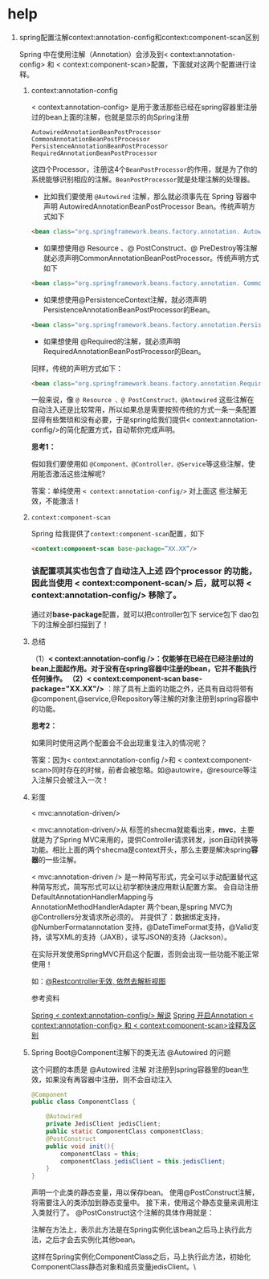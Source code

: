 # help

1. spring配置注解context:annotation-config和context:component-scan区别

   Spring 中在使用注解（Annotation）会涉及到< context:annotation-config> 和 < context:component-scan>配置，下面就对这两个配置进行诠释。

   1. context:annotation-config

      < context:annotation-config> 是用于激活那些已经在spring容器里注册过的bean上面的注解，也就是显示的向Spring注册

      ```
      AutowiredAnnotationBeanPostProcessor
      CommonAnnotationBeanPostProcessor
      PersistenceAnnotationBeanPostProcessor
      RequiredAnnotationBeanPostProcessor
      ```

      这四个Processor，注册这4个`BeanPostProcessor`的作用，就是为了你的系统能够识别相应的注解。`BeanPostProcessor`就是处理注解的处理器。

      - 比如我们要使用 `@Autowired` 注解，那么就必须事先在 Spring 容器中声明 AutowiredAnnotationBeanPostProcessor Bean。传统声明方式如下

      ```html
      <bean class="org.springframework.beans.factory.annotation. AutowiredAnnotationBeanPostProcessor "/>
      ```

      - 如果想使用@ Resource 、@ PostConstruct、@ PreDestroy等注解就必须声明CommonAnnotationBeanPostProcessor。传统声明方式如下

      ```html
      <bean class="org.springframework.beans.factory.annotation. CommonAnnotationBeanPostProcessor"/> 
      ```

      - 如果想使用@PersistenceContext注解，就必须声明PersistenceAnnotationBeanPostProcessor的Bean。

      ```html
      <bean class="org.springframework.beans.factory.annotation.PersistenceAnnotationBeanPostProcessor"/> 
      ```

      - 如果想使用 @Required的注解，就必须声明RequiredAnnotationBeanPostProcessor的Bean。

      同样，传统的声明方式如下：

      ```html
      <bean class="org.springframework.beans.factory.annotation.RequiredAnnotationBeanPostProcessor"/> 
      ```

      一般来说，像 `@ Resource 、@ PostConstruct、@Antowired` 这些注解在自动注入还是比较常用，所以如果总是需要按照传统的方式一条一条配置显得有些繁琐和没有必要，于是spring给我们提供< context:annotation-config/>的简化配置方式，自动帮你完成声明。

      **思考1：**

      假如我们要使用如 `@Component、@Controller、@Service`等这些注解，使用能否激活这些注解呢?

      答案：单纯使用 `< context:annotation-config/>` 对上面这	些注解无效，不能激活！

   2. `context:component-scan`

      Spring 给我提供了`context:component-scan`配置，如下

      ```html
      <context:component-scan base-package=”XX.XX”/> 
      ```

      ### 该配置项其实也包含了自动注入上述 四个processor 的功能，因此当使用 < context:component-scan/> 后，就可以将 < context:annotation-config/> 移除了。 

      通过对**base-package**配置，就可以把controller包下 service包下 dao包下的注解全部扫描到了！ 

   3. 总结

      （1）**< context:annotation-config />：**仅能够在已经在已经注册过的bean上面起作用。对于没有在spring容器中注册的bean，它并不能执行任何操作。 
      （2）**< context:component-scan base-package="XX.XX"/>** ：除了具有上面的功能之外，还具有自动将带有@component,@service,@Repository等注解的对象注册到spring容器中的功能。 

       **思考2：**

      如果同时使用这两个配置会不会出现重复注入的情况呢？

      答案：因为< context:annotation-config />和 < context:component-scan>同时存在的时候，前者会被忽略。如@autowire，@resource等注入注解只会被注入一次！

   4. 彩蛋

      < mvc:annotation-driven/>

      < mvc:annotation-driven/>从 标签的shecma就能看出来，**mvc**，主要就是为了Spring MVC来用的，提供Controller请求转发，json自动转换等功能。相比上面的两个shecma是context开头，那么主要是解决spring**容器**的一些注解。

       < mvc:annotation-driven /> 是一种简写形式，完全可以手动配置替代这种简写形式，简写形式可以让初学都快速应用默认配置方案。 会自动注册DefaultAnnotationHandlerMapping与AnnotationMethodHandlerAdapter 两个bean,是spring MVC为@Controllers分发请求所必须的。 
      并提供了：数据绑定支持，@NumberFormatannotation 支持，@DateTimeFormat支持，@Valid支持，读写XML的支持（JAXB），读写JSON的支持（Jackson）。

      在实际开发使用SpringMVC开启这个配置，否则会出现一些功能不能正常使用！

      如：[@Restcontroller无效, 依然去解析视图](http://bbs.csdn.net/topics/391948223)

      参考资料

      [Spring < context:annotation-config/> 解说](http://blog.sina.com.cn/s/blog_872758480100wtfh.html) 
      [Spring 开启Annotation < context:annotation-config> 和 < context:component-scan>诠释及区别](http://www.cnblogs.com/leiOOlei/p/3713989.html)

      

   2. Spring Boot@Component注解下的类无法 @Autowired 的问题 

      这个问题的本质是  @Autowired 注解 对注册到spring容器里的bean生效，如果没有再容器中注册，则不会自动注入

      ```java
      @Component
      public class ComponentClass {
      
          @Autowired
          private JedisClient jedisClient;
          public static ComponentClass componentClass;
          @PostConstruct
          public void init(){
              componentClass = this;
              componentClass.jedisClient = this.jedisClient;
          }
      }
      ```

      声明一个此类的静态变量，用以保存bean。
      使用@PostConstruct注解，将需要注入的类添加到静态变量中。
      接下来，使用这个静态变量来调用注入类就行了。
      @PostConstruct这个注解的具体作用就是：

      注解在方法上，表示此方法是在Spring实例化该bean之后马上执行此方法，之后才会去实例化其他bean。

      这样在Spring实例化ComponentClass之后，马上执行此方法，初始化ComponentClass静态对象和成员变量jedisClient。\

